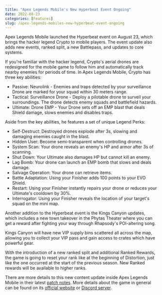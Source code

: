 ```yaml
---
title: "Apex Legends Mobile's New Hyperbeat Event Ongoing"
date: 2022-08-23
categories: [Features]
slug: /apex-legends-mobiles-new-hyperbeat-event-ongoing
---
```


Apex Legends Mobile launched the Hyperbeat event on August 23, which brings the hacker legend Crypto to mobile players. The event update also adds new events, ranked split, a new Battlepass, and updates to core systems. 

If you're familiar with the hacker legend, Crypto's aerial drones are redesigned for the mobile game to follow him and automatically track nearby enemies for periods of time. In Apex Legends Mobile, Crypto has three key abilities:

- Passive: Neurolink - Enemies and traps detected by your surveillance Drone are marked for your squad within 30 meters range.
- Tactical: Surveillance Drone - Deploy a pilotable drone to surveil your surroundings. The drone detects enemy squads and battlefield hazards.
- Ultimate: Drone EMP - Your Drone sets off an EMP blast that deals Shield damage, slows enemies and disables traps.

Aside from the key abilities, he features a set of unique Legend Perks:

- Self-Destruct: Destroyed drones explode after 3s, slowing and damaging enemies caught in the blast.
- Hidden User: Become semi-transparent when controlling drones.
- System Scan: Your drone reveals an enemy's HP and armor after 3s of scanning.
- Shut Down: Your Ultimate also damages HP but cannot kill an enemy.
- Lag Bomb: Your drone can launch an EMP bomb that slows and deals damage.
- Salvage Operation: Your drone can retrieve items.
- Battle Adaptation: Using your Finisher adds 100 points to your EVO Shield.
- Restart: Using your Finisher instantly repairs your drone or reduces your Ultimate's cooldown by 30%.
- Interrogator: Using your Finisher reveals the location of your target's squad on the mini map.

Another addition to the Hyperbeat event is the Kings Canyon updates, which includes a new town takeover in the Phytas Theater where you can get a reward after fighting your way through Rhapsody's POI-altering song. 

Kings Canyon will have new VIP supply bins scattered all across the map, allowing you to collect your VIP pass and gain access to crates which have powerful gear.

With the introduction of a new ranked split and additional Ranked Rewards, the game is going to reset your rank like at the beginning of Distortion, just like the one occurred at the start of the previous season. New Ranked rewards will be available to higher ranks.

There are more details to this new content update inside Apex Legends Mobile in their latest [patch notes](https://www.ea.com/games/apex-legends/apex-legends-mobile/news/hyperbeat-patch-notes). More details about the game in general can be found on its [official website](https://discord.gg/apexph) or [Discord server](https://discord.gg/apexph).
